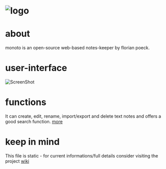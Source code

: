 ![logo](https://raw.githubusercontent.com/yafp/monoto/master/images/icons/monoto_logo_black.png)
==========


# about
monoto is an open-source web-based notes-keeper by florian poeck.


# user-interface
![ScreenShot](https://raw.githubusercontent.com/yafp/monoto/master/images/screenshots/screenshot_current.png)


# functions
It can create, edit, rename, import/export and delete text notes and offers a good search function. [more](https://github.com/yafp/monoto/wiki/Functions)


# keep in mind
This file is static - for current informations/full details consider visiting the project [wiki](https://github.com/yafp/monoto/wiki)
